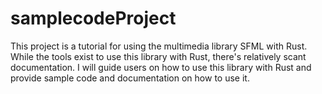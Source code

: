 samplecodeProject
=================
This project is a tutorial for using the multimedia library SFML with Rust. While the tools exist to use this library with Rust, there's relatively scant documentation. I will guide users on how to use this library with Rust and provide sample code and documentation on how to use it.
